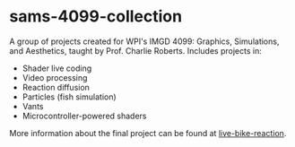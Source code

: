 # sams-4099-collection
A group of projects created for WPI's IMGD 4099: Graphics, Simulations, and Aesthetics, taught by Prof. Charlie Roberts. Includes projects in:
- Shader live coding
- Video processing
- Reaction diffusion
- Particles (fish simulation)
- Vants
- Microcontroller-powered shaders

More information about the final project can be found at [live-bike-reaction](https://github.com/notsoli/live-bike-reaction).
